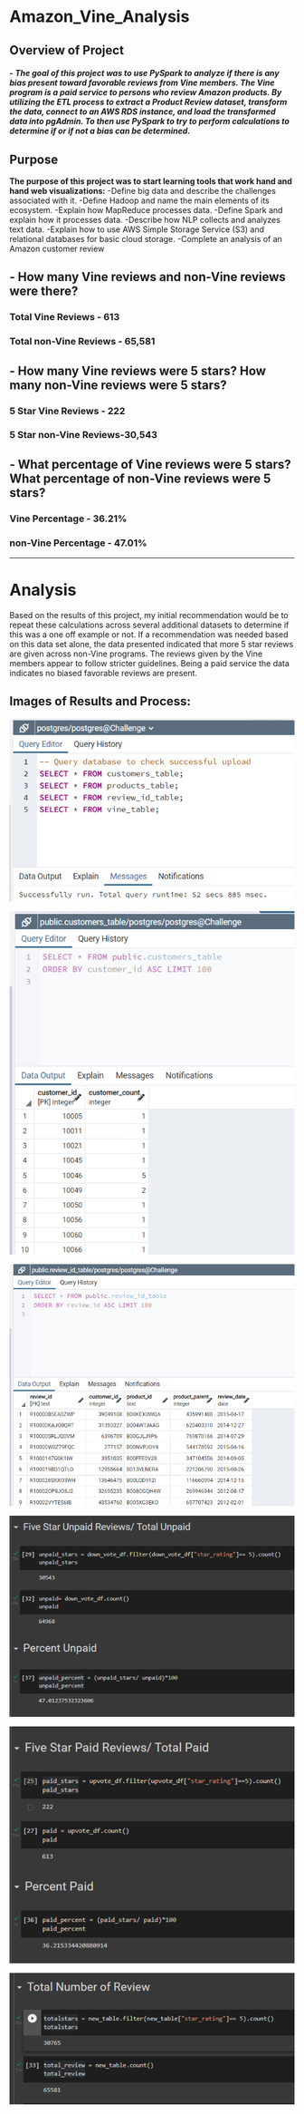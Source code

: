 # Amazon_Vine_Analysis
 
## Overview of Project
 
#### - *The goal of this project was to use PySpark to analyze if there is any bias present toward favorable reviews from Vine members. The Vine program is a paid service to persons who review Amazon products. By utilizing the ETL process to extract a Product Review dataset, transform the data, connect to an AWS RDS instance, and load the transformed data into pgAdmin. To then use PySpark to try to perform calculations to determine if or if not a bias can be determined.*
 
## Purpose
 
**The purpose of this project was to start learning tools that work hand and hand web visualizations:**
    -Define big data and describe the challenges associated with it.
    -Define Hadoop and name the main elements of its ecosystem.
    -Explain how MapReduce processes data.
    -Define Spark and explain how it processes data.
    -Describe how NLP collects and analyzes text data.
    -Explain how to use AWS Simple Storage Service (S3) and relational databases for basic cloud storage.
    -Complete an analysis of an Amazon customer review
 
##  - How many Vine reviews and non-Vine reviews were there?
### Total Vine Reviews - 613<br>
 
### Total non-Vine Reviews - 65,581
 
##  - How many Vine reviews were 5 stars? How many non-Vine reviews were 5 stars?
### 5 Star Vine Reviews - 222<br>
 
### 5 Star non-Vine Reviews-30,543
 
##  - What percentage of Vine reviews were 5 stars? What percentage of non-Vine reviews were 5 stars?
### Vine Percentage - 36.21% <br>
### non-Vine Percentage - 47.01%
 
__________________
 
# Analysis
Based on the results of this project, my initial recommendation would be to repeat these calculations across several additional datasets to determine if this was a one off example or not.
If a recommendation was needed based on this data set alone, the data presented indicated that more 5 star reviews are given across non-Vine programs. The reviews given by the Vine members appear to follow stricter guidelines. Being a paid service the data indicates no biased favorable reviews are present.
 
## Images of Results and Process:  
![map](https://github.com/Atomickilroy/Amazon_Vine_Analysis/blob/main/Images/Screenshot%202022-09-11%20211612.png)
 
![mobile](https://github.com/Atomickilroy/Amazon_Vine_Analysis/blob/main/Images/Screenshot%202022-09-11%20211720.png)
 
![mobile](https://github.com/Atomickilroy/Amazon_Vine_Analysis/blob/main/Images/Screenshot%202022-09-11%20211753.png)
 
![map](https://github.com/Atomickilroy/Amazon_Vine_Analysis/blob/main/Images/Screenshot%202022-09-11%20214157.png)
 
![mobile](https://github.com/Atomickilroy/Amazon_Vine_Analysis/blob/main/Images/Screenshot%202022-09-11%20214216.png)
 
![mobile](https://github.com/Atomickilroy/Amazon_Vine_Analysis/blob/main/Images/Screenshot%202022-09-11%20214228.png)
